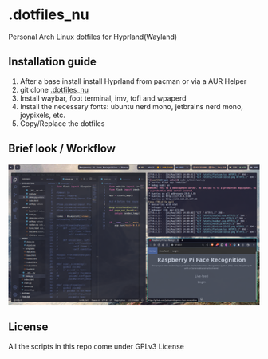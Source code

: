# .dotfiles_nu
Personal Arch Linux dotfiles for Hyprland(Wayland)


## Installation guide
1. After a base install install Hyprland from pacman or via a AUR Helper
2. git clone [.dotfiles_nu](https://github.com/justsaumit/.dotfiles_nu)
3. Install waybar, foot terminal, imv, tofi and wpaperd  
4. Install the necessary fonts: ubuntu nerd mono, jetbrains nerd mono, joypixels, etc.
5. Copy/Replace the dotfiles

## Brief look / Workflow
![mini-project with vscodium](media/mini-project_workflow_vscodium.png)

## License
All the scripts in this repo come under GPLv3 License

